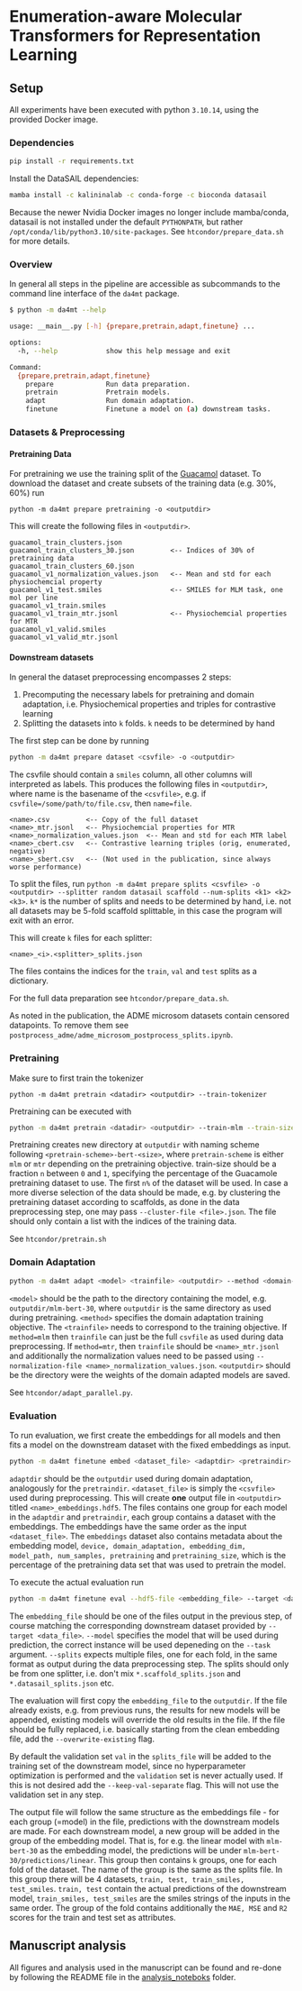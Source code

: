 # Enumeration-aware Molecular Transformers for Representation Learning


## Setup
All experiments have been executed with python `3.10.14`, using the provided Docker image.

### Dependencies
```bash
pip install -r requirements.txt
```
Install the DataSAIL dependencies:
```bash
mamba install -c kalininalab -c conda-forge -c bioconda datasail
```
Because the newer Nvidia Docker images no longer include mamba/conda, datasail is not installed under the default `PYTHONPATH`, but rather `/opt/conda/lib/python3.10/site-packages`. See 
`htcondor/prepare_data.sh` for more details.

### Overview
In general all steps in the pipeline are accessible as subcommands to the command line interface of the `da4mt` package.
```bash
$ python -m da4mt --help

usage: __main__.py [-h] {prepare,pretrain,adapt,finetune} ...

options:
  -h, --help            show this help message and exit

Command:
  {prepare,pretrain,adapt,finetune}
    prepare             Run data preparation.
    pretrain            Pretrain models.
    adapt               Run domain adaptation.
    finetune            Finetune a model on (a) downstream tasks.
```

### Datasets & Preprocessing

#### Pretraining Data
For pretraining we use the training split of the [Guacamol](https://pubs.acs.org/doi/10.1021/acs.jcim.8b00839) dataset. To download the dataset and create subsets of the training data (e.g. 30%, 60%) run
```
python -m da4mt prepare pretraining -o <outputdir>
```
This will create the following files in `<outputdir>`.

```
guacamol_train_clusters.json
guacamol_train_clusters_30.json         <-- Indices of 30% of pretraining data
guacamol_train_clusters_60.json
guacamol_v1_normalization_values.json   <-- Mean and std for each physiochemcial property
guacamol_v1_test.smiles                 <-- SMILES for MLM task, one mol per line
guacamol_v1_train.smiles
guacamol_v1_train_mtr.jsonl             <-- Physiochemcial properties for MTR
guacamol_v1_valid.smiles
guacamol_v1_valid_mtr.jsonl
```

#### Downstream datasets
In general the dataset preprocessing encompasses 2 steps:
1. Precomputing the necessary labels for pretraining and domain adaptation, i.e. Physiochemical properties and triples for contrastive learning
2. Splitting the datasets into `k` folds. `k` needs to be determined by hand

The first step can be done by running 

```bash
python -m da4mt prepare dataset <csvfile> -o <outputdir>
```
The csvfile should contain a `smiles` column, all other columns will interpreted as labels.
This produces the following files in `<outputdir>`, where name is the basename of the `<csvfile>`, e.g. if `csvfile=/some/path/to/file.csv`, then `name=file`.
```
<name>.csv         <-- Copy of the full dataset
<name>_mtr.jsonl   <-- Physiochemcial properties for MTR
<name>_normalization_values.json  <-- Mean and std for each MTR label
<name>_cbert.csv   <-- Contrastive learning triples (orig, enumerated, negative)
<name>_sbert.csv   <-- (Not used in the publication, since always worse performance)
```

To split the files, run `python -m da4mt prepare splits <csvfile> -o <outputdir> --splitter random datasail scaffold --num-splits <k1> <k2> <k3>`. `k*` is the number of splits and needs to be determined by hand, i.e. not all datasets may be 5-fold scaffold splittable, in this case the program will exit with an error.

This will create `k` files for each splitter:
```
<name>_<i>.<splitter>_splits.json
```
The files contains the indices for the `train`, `val` and `test` splits as a dictionary.

For the full data preparation see `htcondor/prepare_data.sh`.

As noted in the publication, the ADME microsom datasets contain censored datapoints. To remove them see `postprocess_adme/adme_microsom_postprocess_splits.ipynb`.

### Pretraining
Make sure to first train the tokenizer
```
python -m da4mt pretrain <datadir> <outputdir> --train-tokenizer
```

Pretraining can be executed with
```bash
python -m da4mt pretrain <datadir> <outputdir> --train-mlm --train-size <n>
```
Pretraining creates new directory at `outputdir` with naming scheme following 
`<pretrain-scheme>-bert-<size>`, where `pretrain-scheme` is either `mlm` or `mtr`
depending on the pretraining objective. train-size should be a fraction `n` between `0` and `1`, specifying the percentage of the Guacamole pretraining dataset to use. The first `n%` of the dataset will be used. In case a more diverse selection of the data should be made, e.g. by clustering the pretraining dataset according to scaffolds, as done in the data preprocessing step, 
one may pass `--cluster-file <file>.json`. The file should only contain a list with the indices of the training data.

See `htcondor/pretrain.sh`

### Domain Adaptation
```bash
python -m da4mt adapt <model> <trainfile> <outputdir> --method <domain-adaptation>
```
`<model>` should be the path to the directory containing the model, e.g. `outputdir/mlm-bert-30`, where `outputdir` is the same directory as used during pretraining.
`<method>` specifies the domain adaptation training objective. The `<trainfile>` needs to correspond to the training objective. If `method=mlm` then `trainfile` can just be the full `csvfile` as used during data preprocessing. If `method=mtr`, then `trainfile` should be `<name>_mtr.jsonl` and additionally the normalization values need to be passed using `--normalization-file <name>_normalization_values.json`.
`<outputdir>` should be the directory were the weights of the domain adapted models are saved.

See `htcondor/adapt_parallel.py`.

### Evaluation
To run evaluation, we first create the embeddings for all models and then fits a model on the downstream dataset with the fixed embeddings as input.

```bash
python -m da4mt finetune embed <dataset_file> <adaptdir> <pretraindir> --outdir <outputdir>
```
`adaptdir` should be the `outputdir` used during domain adaptation, analogously for the `pretraindir`. `<dataset_file>` is simply the `<csvfile>` used during preprocessing. This will create
**one** output file in `<outputdir>` titled `<name>_embeddings.hdf5`.
The files contains one group for each model in the `adaptdir` and `pretraindir`, each group contains a dataset with the embeddings. The embeddings have the same order as the input `<dataset_file>`. The `embeddings` dataset also contains metadata about the embedding model, `device, domain_adaptation, embedding_dim, model_path, num_samples, pretraining` and `pretraining_size`, which is the percentage of the pretraining data set that was used to pretrain the model.

To execute the actual evaluation run
```bash
python -m da4mt finetune eval --hdf5-file <embedding_file> --target <data_file> --model [linear random-forest svm] --task [classification regression] --output-dir <outputdir> --splits <splits_files>
```

The `embedding_file` should be one of the files output in the previous step, of course matching the corresponding downstream dataset provided by `--target <data_file>`. `--model` specifies the model that will be used during prediction, the correct instance will be used depeneding on the `--task` argument. `--splits` expects multiple files, one for each fold, in the same format as output during the data preprocessing step. The splits should only be from one splitter, i.e. don't mix `*.scaffold_splits.json` and `*.datasail_splits.json` etc.

The evaluation will first copy the `embedding_file` to the `outputdir`. If the file already exists, e.g. from previous runs, the results for new models will be appended, existing models will override the old results in the file. If the file should be fully replaced, i.e. basically starting from the clean embedding file, add the `--overwrite-existing` flag.

By default the validation set `val` in the `splits_file` will be added to the training set of the downstream model, since no hyperparameter optimization is performed and the `validation` set is never actually used. If this is not desired add the `--keep-val-separate` flag. This will not use the validation set in any step.

The output file will follow the same structure as the embeddings file -  for each group (=model) in the file, predictions with the downstream models are made. For each downstream model, a new group will be added in the group of the embedding model. That is, for e.g. the linear model with `mlm-bert-30` as the embedding model, the predictions will be under `mlm-bert-30/predictions/linear`. This group then contains `k` groups, one for each fold of the dataset. The name of the group is the same as the splits file. In this group there will be 4 datasets, `train, test, train_smiles, test_smiles`. `train, test` contain the actual predictions of the downstream model, `train_smiles, test_smiles` are the smiles strings of the inputs in the same order. The group of the fold contains additionally the `MAE, MSE` and `R2` scores for the train and test set as attributes.

## Manuscript analysis

All figures and analysis used in the manuscript can be found and re-done by following the README file in the
[analysis_noteboks](analysis_noteboks) folder. 